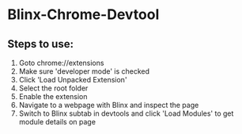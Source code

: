 # Blinx-Chrome-Devtool
Steps to use:
------------
1. Goto chrome://extensions 
2. Make sure 'developer mode' is checked
3. Click 'Load Unpacked Extension'
4. Select the root folder
5. Enable the extension
6. Navigate to a webpage with Blinx and inspect the page
7. Switch to Blinx subtab in devtools and click 'Load Modules' to get module details on page
